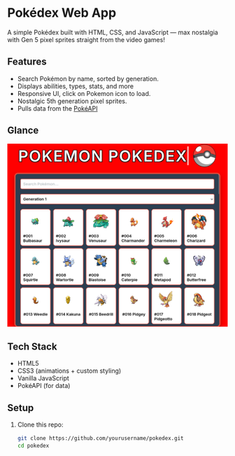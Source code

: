 # Pokédex Web App

A simple Pokédex built with HTML, CSS, and JavaScript — max nostalgia with Gen 5 pixel sprites straight from the video games!

## Features

-  Search Pokémon by name, sorted by generation.
-  Displays abilities, types, stats, and more
-  Responsive UI, click on Pokemon icon to load.
-  Nostalgic 5th generation pixel sprites.
-  Pulls data from the [PokéAPI](https://pokeapi.co)

## Glance

![Pokédex Preview](Pokedex.png) <!-- Add a screenshot if you have one -->

## Tech Stack

- HTML5
- CSS3 (animations + custom styling)
- Vanilla JavaScript
- PokéAPI (for data)

## Setup

1. Clone this repo:

   ```bash
   git clone https://github.com/yourusername/pokedex.git
   cd pokedex
